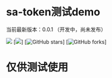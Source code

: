 
# sa-token测试demo


当前最新版本：0.0.1 （开发中，尚未发布）

[![](https://img.shields.io/badge/Author-大白菜-orange.svg)]()
[![](https://img.shields.io/badge/version-1.0.0-brightgreen.svg)]
[![GitHub stars](https://img.shields.io/github/stars/xiejiabin1/sqfx-java.svg?style=social&label=Stars)]
[![GitHub forks](https://img.shields.io/github/forks/xiejiabin1/sqfx-java.svg?style=social&label=Fork)]

# 仅供测试使用


